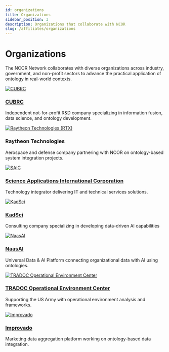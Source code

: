 ```yaml
---
id: organizations
title: Organizations
sidebar_position: 3
description: Organizations that collaborate with NCOR
slug: /affiliates/organizations
---
```


# Organizations

The NCOR Network collaborates with diverse organizations across industry, government, and non-profit sectors to advance the practical application of ontology in real-world contexts.



<div className="row">
  <div className="col col--4 margin-bottom--lg">
    <div className="card">
      <div className="card__image">
        <a href="https://cubrc.org/">
          <img src="https://raw.githubusercontent.com/johnbeve/NCOR-Test/main/docs/assets/logos/cubrc.png" alt="CUBRC" style={{height: '180px', padding: '20px', objectFit: 'contain'}} />
        </a>
      </div>
      <div className="card__body text--center">
        <h3><a target="_blank" rel="noopener noreferrer" href="https://cubrc.org/">CUBRC</a></h3>
        <p>Independent not-for-profit R&D company specializing in information fusion, data science, and ontology development.</p>
      </div>
    </div>
  </div>

  <div className="col col--4 margin-bottom--lg">
    <div className="card">
      <div className="card__image">
        <a href="https://www.rtx.com/">
          <img src="https://raw.githubusercontent.com/johnbeve/NCOR-Test/main/docs/assets/logos/rtx.png" alt="Raytheon Technologies (RTX)" style={{height: '180px', padding: '20px', objectFit: 'contain'}} />
        </a>
      </div>
      <div className="card__body text--center">
        <h3><a target="_blank" rel="noopener noreferrer" shref="https://www.rtx.com/">Raytheon Technologies</a></h3>
        <p>Aerospace and defense company partnering with NCOR on ontology-based system integration projects.</p>
      </div>
    </div>
  </div>

  <div className="col col--4 margin-bottom--lg">
    <div className="card">
      <div className="card__image">
        <a href="https://www.saic.com/">
          <img src="https://raw.githubusercontent.com/johnbeve/NCOR-Test/main/docs/assets/logos/saic.png" alt="SAIC" style={{height: '180px', padding: '20px', objectFit: 'contain'}} />
        </a>
      </div>
      <div className="card__body text--center">
        <h3><a target="_blank" rel="noopener noreferrer" href="https://www.saic.com/">Science Applications International Corporation</a></h3>
        <p>Technology integrator delivering IT and technical services solutions.</p>
      </div>
    </div>
  </div>

  <div className="col col--4 margin-bottom--lg">
    <div className="card">
      <div className="card__image">
        <a href="https://kadsci.com/">
          <img src="https://raw.githubusercontent.com/johnbeve/NCOR-Test/main/docs/assets/logos/kadsci.png" alt="KadSci" style={{height: '180px', padding: '20px', objectFit: 'contain'}} />
        </a>
      </div>
      <div className="card__body text--center">
        <h3><a href="https://kadsci.com/">KadSci</a></h3>
        <p>Consulting company specializing in developing data-driven AI capabilities</p>
      </div>
    </div>
  </div>

  <div className="col col--4 margin-bottom--lg">
    <div className="card">
      <div className="card__image">
        <a href="https://naas.ai/">
          <div style={{ display: 'flex', justifyContent: 'center' }}>
            <img src="/img/organizations/naasai-logo.png" alt="NaasAI" style={{ height: '180px', padding: '20px', objectFit: 'contain' }} />
          </div>
        </a>
      </div>
      <div className="card__body text--center">
        <h3><a target="_blank" rel="noopener noreferrer" href="https://naas.ai/">NaasAI</a></h3>
        <p>Universal Data & AI Platform connecting organizational data with AI using ontologies.</p>
      </div>
    </div>
  </div>


  <div className="col col--4 margin-bottom--lg">
    <div className="card">
      <div className="card__image">
        <a href="https://oe.tradoc.army.mil/">
          <div style={{ display: 'flex', justifyContent: 'center' }}>
            <img src="https://raw.githubusercontent.com/johnbeve/NCOR-Test/main/docs/assets/logos/tradoc.png" alt="TRADOC Operational Environment Center" style={{height: '180px', padding: '20px', objectFit: 'contain'}} />
          </div>
        </a>
      </div>
      <div className="card__body text--center">
        <h3><a target="_blank" rel="noopener noreferrer" href="https://oe.tradoc.army.mil/">TRADOC Operational Environment Center</a></h3>
        <p>Supporting the US Army with operational environment analysis and frameworks.</p>
      </div>
    </div>
  </div>

  <div className="col col--4 margin-bottom--lg">
    <div className="card">
      <div className="card__image">
        <a href="https://improvado.io/">
          <img src="https://raw.githubusercontent.com/johnbeve/NCOR-Test/main/docs/assets/logos/imrpovado.png" alt="Improvado" style={{height: '180px', padding: '20px', objectFit: 'contain'}} />
        </a>
      </div>
      <div className="card__body text--center">
        <h3><a target="_blank" rel="noopener noreferrer" href="https://improvado.io/">Improvado</a></h3>
        <p>Marketing data aggregation platform working on ontology-based data integration.</p>
      </div>
    </div>
  </div>
</div> 